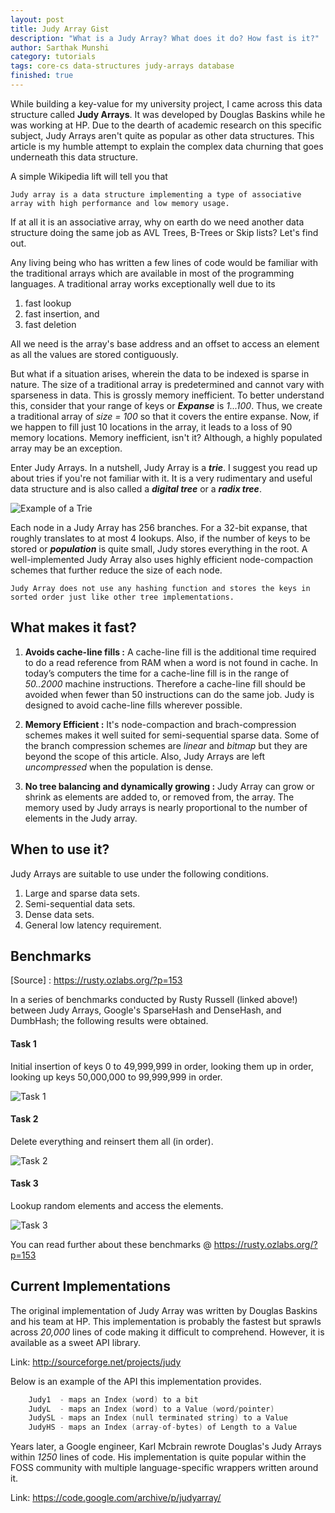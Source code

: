 ```yaml
---
layout: post
title: Judy Array Gist
description: "What is a Judy Array? What does it do? How fast is it?"
author: Sarthak Munshi
category: tutorials
tags: core-cs data-structures judy-arrays database
finished: true
---
```


While building a key-value for my university project, I came across this data structure called **Judy Arrays**. It was developed by Douglas Baskins while he was working at HP. Due to the dearth of academic research on this specific subject, Judy Arrays aren't quite as popular as other data structures. This article is my humble attempt to explain the complex data churning that goes underneath this data structure.

A simple Wikipedia lift will tell you that 

```
Judy array is a data structure implementing a type of associative array with high performance and low memory usage.
```

If at all it is an associative array, why on earth do we need another data structure doing the same job as AVL Trees, B-Trees or Skip lists? Let's find out.

Any living being who has written a few lines of code would be familiar with the traditional arrays which are available in most of the programming languages. A traditional array works exceptionally well due to its
1. fast lookup
2. fast insertion, and
3. fast deletion

All we need is the array's base address and an offset to access an element as all the values are stored contiguously. 

But what if a situation arises, wherein the data to be indexed is sparse in nature. The size of a traditional array is predetermined and cannot vary with sparseness in data. This is grossly memory inefficient. To better understand this, consider that your range of keys or **_Expanse_** is _1...100_. Thus, we create a traditional array of _size = 100_ so that it covers the entire expanse. Now, if we happen to fill just 10 locations in the array, it leads to a loss of 90 memory locations. Memory inefficient, isn't it? Although, a highly populated array may be an exception.

Enter Judy Arrays. In a nutshell, Judy Array is a **_trie_**. I suggest you read up about tries if you're not familiar with it. It is a very rudimentary and useful data structure and is also called a **_digital tree_** or a **_radix tree_**.


![Example of a Trie](http://odhyan.com/blog/wp-content/uploads/2010/11/trie-example.png)

Each node in a Judy Array has 256 branches. For a 32-bit expanse, that roughly translates to at most 4 lookups. Also, if the number of keys to be stored or **_population_** is quite small, Judy stores everything in the root. A well-implemented Judy Array also uses highly efficient node-compaction schemes that further reduce the size of each node. 

```
Judy Array does not use any hashing function and stores the keys in sorted order just like other tree implementations. 
```

## What makes it fast?

1. **Avoids cache-line fills :** A cache-line fill is the additional time required to do a read reference from RAM when a word is not found in cache. In today’s computers the time for a cache-line fill is in the range of _50..2000_ machine instructions. Therefore a cache-line fill should be avoided when fewer than 50 instructions can do the same job. Judy is designed to avoid cache-line fills wherever possible.

2. **Memory Efficient :** It's node-compaction and brach-compression schemes makes it well suited for semi-sequential sparse data. Some of the branch compression schemes are _linear_ and _bitmap_ but they are beyond the scope of this article. Also, Judy Arrays are left _uncompressed_ when the population is dense. 

3. **No tree balancing and dynamically growing :** Judy Array can grow or shrink as elements are added to, or removed from, the array. The memory used by Judy arrays is nearly proportional to the number of elements in the Judy array.

## When to use it?

Judy Arrays are suitable to use under the following conditions.

1. Large and sparse data sets.
2. Semi-sequential data sets.
3. Dense data sets.
4. General low latency requirement.

## Benchmarks

[Source] : https://rusty.ozlabs.org/?p=153

In a series of benchmarks conducted by Rusty Russell (linked above!) between Judy Arrays, Google's SparseHash and DenseHash, and DumbHash; the following results were obtained.

#### Task 1

Initial insertion of keys 0 to 49,999,999 in order, looking them up in order, looking up keys 50,000,000 to 99,999,999 in order.

![Task 1](http://oi65.tinypic.com/2j4vcb9.jpg)

#### Task 2

Delete everything and reinsert them all (in order).

![Task 2](http://oi67.tinypic.com/2z3xts3.jpg)

#### Task 3

Lookup random elements and access the elements. 

![Task 3](http://oi68.tinypic.com/fz6bti.jpg)


You can read further about these benchmarks @ https://rusty.ozlabs.org/?p=153
## Current Implementations

The original implementation of Judy Array was written by Douglas Baskins and his team at HP. This implementation is probably the fastest but sprawls across _20,000_ lines of code making it difficult to comprehend. However, it is available as a sweet API library. 

Link: http://sourceforge.net/projects/judy

 Below is an example of the API this implementation provides.

```c
    Judy1  - maps an Index (word) to a bit
    JudyL  - maps an Index (word) to a Value (word/pointer)
    JudySL - maps an Index (null terminated string) to a Value
    JudyHS - maps an Index (array-of-bytes) of Length to a Value
```

Years later, a Google engineer, Karl Mcbrain rewrote Douglas's Judy Arrays within _1250_ lines of code. His implementation is quite popular within the FOSS community with multiple language-specific wrappers written around it. 

Link: https://code.google.com/archive/p/judyarray/


